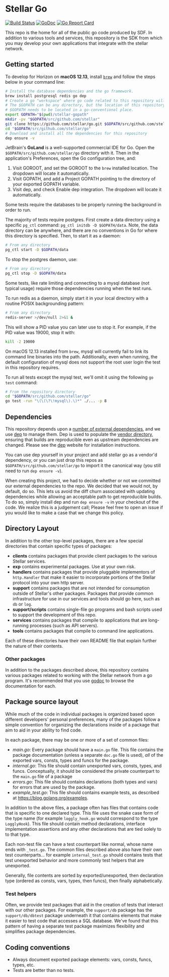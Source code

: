 # Stellar Go 
[![Build Status](https://travis-ci.org/stellar/go.svg?branch=master)](https://travis-ci.org/stellar/go) 
[![GoDoc](https://godoc.org/github.com/stellar/go?status.svg)](https://godoc.org/github.com/stellar/go)
[![Go Report Card](https://goreportcard.com/badge/github.com/stellar/go)](https://goreportcard.com/report/github.com/stellar/go)

This repo is the home for all of the public go code produced by SDF.  In addition to various tools and services, this repository is the SDK from which you may develop your own applications that integrate with the stellar network.

## Getting started

To develop for Horizon on **macOS 12.13**, install [`brew`](brew.sh) and follow the steps below in your command line:

```sh
# Install the database dependencies and the go framework.
brew install postgresql redis go dep
# Create a go "workspace" where go code related to this repository will be stored.
# The $GOPATH can be any directory, but the location of this repository within the
# $GOPATH needs to be located in a go-conventional place. 
export GOPATH="$(pwd)/stellar-gopath"
mkdir -pv "$GOPATH/src/github.com/stellar"
git clone https://github.com/stellar/go.git $GOPATH/src/github.com/stellar/go
cd "$GOPATH/src/github.com/stellar/go"
# Download and install all the dependencies for this repository
dep ensure -v
```

JetBrain's **GoLand** is a well-supported commercial IDE for Go. Open the `$GOPATH/src/github.com/stellar/go` directory with it. Then in the application's Preferences, open the Go configuration tree, and:

 1. Visit GOROOT, and set the GOROOT to the `brew` installed location. The dropdown will locate it automatically.
 2. Visit GOPATH, and add a Project GOPATH pointing to the directory of your exported GOPATH variable.
 3. Visit dep, and check Enable dep integration. The dropdown will locate it automatically.
 
Some tests require the databases to be properly running the background in order to run.

The majority of tests require postgres. First create a data directory using a specific `pg_ctl` command: `pg_ctl initdb -D $GOPATH/data`. Note, the data directory can be anywhere, and there are no conventions in Go for where this directory is specified. Then, to start it as a daemon:

```sh
# From any directory
pg_ctl start -D $GOPATH/data
```

To stop the postgres daemon, use:

```sh
# From any directory
pg_ctl stop -D $GOPATH/data
```

Some tests, like rate limiting and connecting to a mysql database (not typical usage) require those dependencies running when the test runs.

To run redis as a daemon, simply start it in your local directory with a routine POSIX backgrounding pattern:

```sh
# From any directory
redis-server >/dev/null 2>&1 &
```

This will show a PID value you can later use to stop it. For example, if the PID value was 19000, stop it with:

```sh
kill -2 19000
```

On macOS 12.13 installed from `brew`, mysql will currently fail to link its command line binaries into the path. Additionally, even when running, the default configuration of mysql does not support the root user login the test in this repository requires.

To run all tests except the mysql test, we'll omit it using the following `go test` command:

```sh
# From the repository directory
cd "$GOPATH/src/github.com/stellar/go"
go test -run "\(\(\?\!mysql\).\)*" ./... -p 8
```

## Dependencies

This repository depends upon a [number of external dependencies](./Gopkg.lock), and we use [dep](https://golang.github.io/dep/) to manage them.  Dep is used to populate the [vendor directory](https://golang.github.io/dep/docs/ensure-mechanics.html), ensuring that builds are reproducible even as upstream dependencies are changed. Please see the [dep](https://golang.github.io/dep/) website for installation instructions.

You can use dep yourself in your project and add stellar go as a vendor'd dependency, or you can just drop this repos as `$GOPATH/src/github.com/stellar/go` to import it the canonical way (you still need to run `dep ensure -v`).

When creating this project, we had to decide whether or not we committed our external dependencies to the repo.  We decided that we would not, by default, do so.  This lets us avoid the diff churn associated with updating dependencies while allowing an acceptable path to get reproducible builds.  To do so, simply install dep and run `dep ensure -v` in your checkout of the code.  We realize this is a judgement call; Please feel free to open an issue if you would like to make a case that we change this policy.


## Directory Layout

In addition to the other top-level packages, there are a few special directories that contain specific types of packages:

* **clients** contains packages that provide client packages to the various Stellar services.
* **exp** contains experimental packages.  Use at your own risk.
* **handlers** contains packages that provide pluggable implementors of `http.Handler` that make it easier to incorporate portions of the Stellar protocol into your own http server. 
* **support** contains packages that are not intended for consumption outside of Stellar's other packages.  Packages that provide common infrastructure for use in our services and tools should go here, such as `db` or `log`. 
* **support/scripts** contains single-file go programs and bash scripts used to support the development of this repo. 
* **services** contains packages that compile to applications that are long-running processes (such as API servers).
* **tools** contains packages that compile to command line applications.

Each of these directories have their own README file that explain further the nature of their contents.

### Other packages

In addition to the packages described above, this repository contains various packages related to working with the Stellar network from a go program.  It's recommended that you use [godoc](https://godoc.org/github.com/stellar/go#pkg-subdirectories) to browse the documentation for each.


## Package source layout

While much of the code in individual packages is organized based upon different developers' personal preferences, many of the packages follow a simple convention for organizing the declarations inside of a package that aim to aid in your ability to find code.

In each package, there may be one or more of a set of common files:

- *main.go*: Every package should have a `main.go` file.  This file contains the package documentation (unless a separate `doc.go` file is used), _all_ of the exported vars, consts, types and funcs for the package. 
- *internal.go*:  This file should contain unexported vars, consts, types, and funcs.  Conceptually, it should be considered the private counterpart to the `main.go` file of a package
- *errors.go*: This file should contains declarations (both types and vars) for errors that are used by the package.
- *example_test.go*: This file should contains example tests, as described at https://blog.golang.org/examples.

In addition to the above files, a package often has files that contains code that is specific to one declared type.  This file uses the snake case form of the type name (for example `loggly_hook.go` would correspond to the type `LogglyHook`).  This file should contain method declarations, interface implementation assertions and any other declarations that are tied solely to to that type.

Each non-test file can have a test counterpart like normal, whose name ends with `_test.go`.  The common files described above also have their own test counterparts... for example `internal_test.go` should contains tests that test unexported behavior and more commonly test helpers that are unexported.

Generally, file contents are sorted by exported/unexported, then declaration type  (ordered as consts, vars, types, then funcs), then finally alphabetically.

### Test helpers

Often, we provide test packages that aid in the creation of tests that interact with our other packages.  For example, the `support/db` package has the `support/db/dbtest` package underneath it that contains elements that make it easier to test code that accesses a SQL database.  We've found that this pattern of having a separate test package maximizes flexibility and simplifies package dependencies.


## Coding conventions

- Always document exported package elements: vars, consts, funcs, types, etc.
- Tests are better than no tests.
